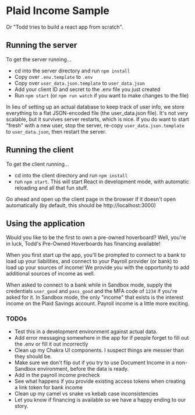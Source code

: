 # Plaid Income Sample

Or "Todd tries to build a react app from scratch".

## Running the server

To get the server running...

- cd into the server directory and run `npm install`
- Copy over `.env.template` to `.env`
- Copy over `user_data.json.template` to `user_data.json`
- Add your client ID and secret to the .env file you just created
- Run `npm start` (or `npm run watch` if you want to make changes to the file)

In lieu of setting up an actual database to keep track of user info, we store everything to a flat JSON-encoded file (the user_data.json file). It's not very scalable, but it survives server restarts, which is nice. If you do want to start "fresh" with a new user, stop the server, re-copy `user_data.json.template` to `user_data.json`, then restart the server.

## Running the client

To get the client running...

- cd into the client directory and run `npm install`
- run `npm start`. This will start React in development mode, with automatic reloading and all that fun stuff.

Go ahead and open up the client page in the browser if it doesn't open automatically (by default, this should be http://localhost:3000)

## Using the application

Would you like to be the first to own a pre-owned hoverboard? Well, you're in luck, Todd's Pre-Owned Hoverboards has financing available!

When you first start up the app, you'll be prompted to connect to a bank to load up your liabilities, and connect to your Payroll provider (or bank) to load up your sources of income! We provide you with the opportunity to add additional sources of income as well.

When asked to connect to a bank while in Sandbox mode, supply the credentials `user_good` and `pass_good` and the MFA code of `1234` if you're asked for it. In Sandbox mode, the only "income" that exists is the interest income on the Plaid Savings account. Payroll income is a little more exciting.

### TODOs

- Test this in a development environment against actual data.
- Add error messaging somewhere in the app for if people forget to fill out the .env or fill it out incorrectly
- Clean up my Chakra UI components. I suspect things are messier than they should be.
- Make sure we don't flip out if you try to use Document Income in a non-Sandbox environment, before the data is ready.
- Add in the payroll income precheck
- See what happens if you provide existing access tokens when creating a link token for bank income
- Clean up my camel vs snake vs kebab case inconsistencies
- Let you know if financing is available so we have a happy ending to our story.
